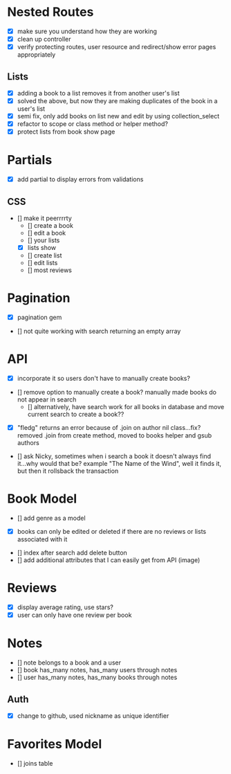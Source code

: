 # Nested Routes
- [x] make sure you understand how they are working
- [x] clean up controller
- [x] verify protecting routes, user resource and redirect/show error pages appropriately

## Lists
- [x] adding a book to a list removes it from another user's list
- [X] solved the above, but now they are making duplicates of the book in a user's list
- [X] semi fix, only add books on list new and edit by using collection_select
- [X] refactor to scope or class method or helper method?
- [x] protect lists from book show page

# Partials
- [X] add partial to display errors from validations 

## CSS
- [] make it peerrrrty
    - [] create a book
    - [] edit a book
    - [] your lists
    - [X] lists show
    - [] create list
    - [] edit lists
    - [] most reviews

# Pagination
- [x] pagination gem
- [] not quite working with search returning an empty array

# API
- [X] incorporate it so users don't have to manually create books?
- [] remove option to manually create a book? manually made books do not appear in search
  - [] alternatively, have search work for all books in database and move current search to create a book??
- [x] "fledg" returns an error because of .join on author nil class...fix? removed .join from create method, moved to books helper and gsub authors
- [] ask Nicky, sometimes when i search a book it doesn't always find it...why would that be? example "The Name of the Wind", well it finds it, but then it rollsback the transaction

# Book Model
- [] add genre as a model
- [x] books can only be edited or deleted if there are no reviews or lists associated with it
- [] index after search add delete button 
- [] add additional attributes that I can easily get from API (image)

# Reviews
- [x] display average rating, use stars?
- [x] user can only have one review per book

# Notes
- [] note belongs to a book and a user
- [] book has_many notes, has_many users through notes
- [] user has_many notes, has_many books through notes

## Auth
- [x] change to github, used nickname as unique identifier

# Favorites Model
- [] joins table

